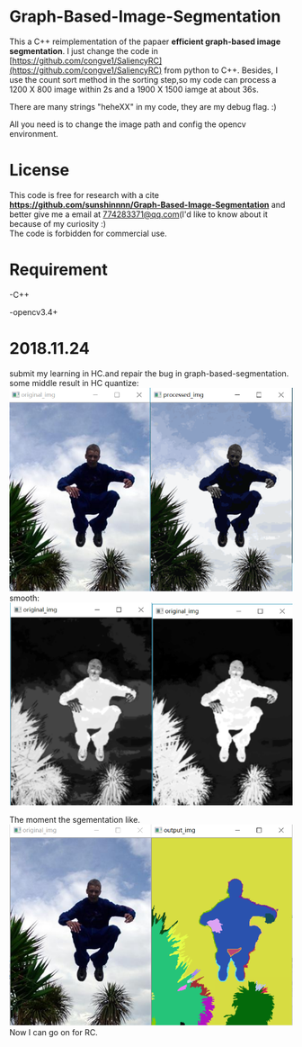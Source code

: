 # Graph-Based-Image-Segmentation
This a C++ reimplementation of the papaer **efficient graph-based image segmentation**. I just change the code in [https://github.com/congve1/SaliencyRC](https://github.com/congve1/SaliencyRC) from python to C++. Besides, I use the count sort method in the sorting step,so my code can process a 1200 X 800 image within 2s and a 1900 X 1500 iamge at about 36s. 

There are many strings "heheXX" in my code, they are my debug flag.  :)

All you need is to change the image path and config the opencv environment.

# License
This code is free for research with a cite **https://github.com/sunshinnnn/Graph-Based-Image-Segmentation** and better give me a email at 774283371@qq.com(I'd like to know about it because of my curiosity :)   
The code is forbidden for commercial use.

# Requirement
-C++

-opencv3.4+

# 2018.11.24
submit my learning in HC.and repair the bug in graph-based-segmentation.
some middle result in HC
quantize:
![quantize](https://github.com/sunshinnnn/Graph-Based-Image-Segmentation/blob/improvement/2018.11.24/quantize.png)
smooth:
![smooth](https://github.com/sunshinnnn/Graph-Based-Image-Segmentation/blob/improvement/2018.11.24/smooth.png)

The moment the sgementation like.
![segmentation](https://github.com/sunshinnnn/Graph-Based-Image-Segmentation/blob/improvement/2018.11.24/segmentation.png)
Now I can go on for RC.
